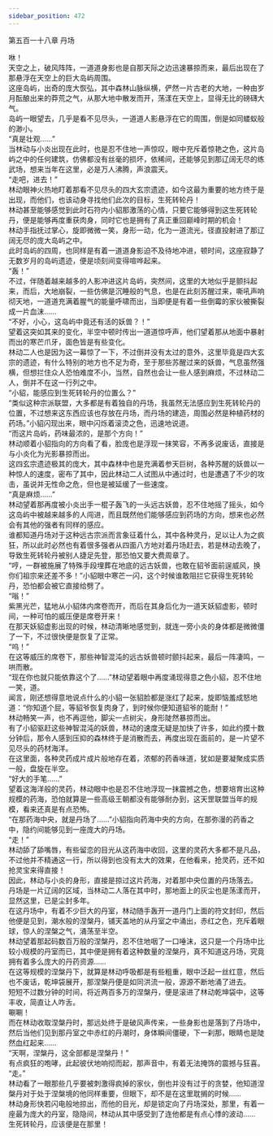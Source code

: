 ```yaml
---
sidebar_position: 472
---
```

 第五百一十八章 丹场


咻！  
天空之上，破风阵阵，一道道身影也是自那天际之边迅速暴掠而来，最后出现在了那悬浮在天空上的巨大岛屿周围。  
这座岛屿，出奇的庞大恢弘，其中森林山脉纵横，俨然一片古老的大地，一种由岁月酝酿出来的莽荒之气，从那大地中散发而开，荡漾在天空上，显得无比的磅礴大气。  
岛屿一眼望去，几乎是看不见尽头，一道道人影悬浮在它的周围，倒是如同蝼蚁般的渺小。  
“真是壮观……”  
当林动与小炎出现在此时，也是忍不住地一声惊叹，眼中充斥着惊艳之色，这片岛屿之中的任何建筑，仿佛都没有丝毫的损坏，依稀间，还能够见到那辽阔无尽的练武场，想来当年在这里，必是万人沸腾，声浪震天。  
“走吧，进去！”  
林动眼神火热地盯着那看不见尽头的四大玄宗遗迹，如今这最为重要的地方终于是出现，而他们，也该动身寻找他们此次的目标，生死转轮丹！  
林动甚至能够感觉到此时石符内小貂那激荡的心情，只要它能够得到这生死转轮丹，便是能够再度重获肉身，同时它也是拥有了真正重回巅峰时期的机会！  
林动手指抚过掌心，旋即微微一笑，身形一动，化为一道流光，径直投射进了那辽阔无尽的庞大岛屿之中。  
此时岛屿的四周，也同样是有着一道道身影迫不及待地冲进，顿时间，这座寂静了无数岁月的岛屿遗迹，便是顷刻间变得喧哗起来。  
“轰！”  
不过，伴随着越来越多的人影冲进这片岛屿，突然间，这里的大地似乎是颤抖起来，而后，大地崩裂，一些仿佛是沉睡般的气息，也是在此刻苏醒过来，嘶吼声响彻天地，一道道充满着腥气的能量呼啸而出，当即便是有着一些倒霉的家伙被撕裂成一片血沫……  
“不好，小心，这岛屿中竟还有活的妖兽？！”  
望着这突如其来的变化，半空中顿时传出一道道惊呼声，他们望着那从地面中暴射而出的寒芒爪牙，面色皆是有些变化。  
林动二人也是因为这一幕惊了一下，不过倒并没有太过的意外，这里毕竟是四大玄宗的遗迹，有什么特别的地方也不足为奇，至于那些苏醒过来的妖兽，气息虽然强横，但想拦住众人恐怕难度不小，当然，自然也会让一些人感到麻烦，不过林动二人，倒并不在这一行列之中。  
“小貂，能感应到生死转轮丹的位置么？”  
“类似这种宗派联盟，大多都是有着独自的丹场，我虽然无法感应到生死转轮丹的位置，不过想来这东西应该也存放在丹场，而丹场的建造，周围必然是种植药材的药场。”小貂闪现出来，眼中闪烁着滚烫之色，迅速地说道。  
“而这片岛屿，药味最浓的，是那个方向！”  
林动顺着小貂指向的方向看了看，脸庞也是浮现一抹笑容，不再多说废话，直接是与小炎化为光影暴掠而出。  
这四玄宗遗迹极其的庞大，其中森林中也是充满着参天巨树，各种苏醒的妖兽以一种惊人的速度，密布了其中，因此林动二人试图从中通过时，也是遭遇了不少的攻击，虽说并无性命之危，但也是被延缓了一些速度。  
“真是麻烦……”  
林动望着那再度被小炎出手一棍子轰飞的一头远古妖兽，忍不住地摇了摇头，如今这岛屿中被越来越多的人闯进，而且既然他们能够感应到药场的方向，想来也必然会有其他的强者有同样的感应。  
谁都知道丹场对于这种远古宗派而言象征着什么，其中各种灵丹，足以让人为之疯狂，所以此时必然也有着很多强者从四面八方地对着丹场赶去，若是林动去晚了，导致生死转轮丹被别人捷足先登，那恐怕又要大费周章了。  
“哼，一群被施展了特殊手段埋葬在地底的远古妖兽，也敢在貂爷面前逞威风，换你们祖宗来还差不多！”小貂眼中寒芒一闪，这个时候谁敢阻拦它获得生死转轮丹，恐怕都会被它直接给劈了。  
“嗡！”  
紫黑光芒，猛地从小貂体内席卷而开，而后在其身后化为一道天妖貂虚影，顿时间，一种可怕的威压便是席卷开来！  
在那天妖貂虚影出现的时候，林动清晰地感觉到，就连一旁小炎的身体都是微微僵了一下，不过很快便是恢复了正常。  
“呜！”  
在这等威压的席卷下，那些神智混沌的远古妖兽顿时颤抖起来，最后一阵凄鸣，一哄而散。  
“现在你也就只能依靠这个了……”林动望着眼中再度涌现得意之色小貂，忍不住地一笑，道。  
闻言，刚还想得意地说点什么的小貂一张貂脸都是涨红了起来，旋即恼羞成怒地道：“你知道个屁，等貂爷恢复肉身了，到时候你便知道貂爷的能耐！”  
林动畅笑一声，也不再逗他，脚尖一点树尖，身形陡然暴掠而出。  
有了小貂驱赶这些神智混沌的妖兽，林动的速度无疑是加快了许多，如此约摸十数分钟后，那令人感到压抑的森林终于是消散而去，再度出现在面前的，是一片望不见尽头的药材海洋。  
在这里面，各种灵药成片成片般地存在着，浓郁的药香味道，犹如是要凝聚成实质一般，盘旋在半空。  
“好大的手笔……”  
望着这海洋般的灵药，林动眼中也是忍不住地浮现一抹震撼之色，想要培育出这种规模的药海，恐怕就算是一些高级王朝都没有能够耐办到，这天罡联盟当年的规模，看来还真是有点恐怖。  
“在那药海中央，就是丹场了……”小貂指向药海中央的方向，在那弥漫的药香之中，隐约间能够见到一座庞大的丹场。  
“走！”  
林动舔了舔嘴唇，有些留恋的目光从这药海中收回，这里的灵药大多都不是凡品，不过他并不精通这一行，所以得到也没有太大的效果，在他看来，抢灵药，还不如抢灵宝来得直接！  
因此，林动与小炎的身形，直接是掠过这片药海，对着那中央位置的丹场落去。  
丹场是一片辽阔的区域，当林动二人落在其中时，那地面上的灰尘也是荡漾而开，显然这里，已是尘封多年。  
在这丹场中，有着不少巨大的丹室，林动随手轰开一道丹门上面的符文封印，然后他便是见到，潮水般的涅槃丹，铺天盖地的从丹室之中涌出，赤红之色，充斥着眼球，惊人的涅槃之气，涌荡至半空。  
林动望着那起码数百万般的涅槃丹，忍不住地咽了一口唾沫，这只是一个丹场中比较小规模的丹室而已，其中便是拥有着这种数量的涅槃丹，真不知道这丹场，究竟拥有着多么庞大的丹药资源……  
在这等规模的涅槃丹下，就算是林动呼吸都是有些粗重，眼中泛起一丝红意，然后也不废话，乾坤袋展开，那涅槃丹便是如同洪流一般，源源不断地涌了进去。  
短短不过数分钟的时间，将近两百多万的涅槃丹，便是滚进了林动乾坤袋中，这等丰收，简直让人咋舌。  
唰唰！  
而在林动收取涅槃丹时，那远处终于是破风声传来，一些身影也是落到了丹场中，然后当他们见到那丹室之中赤红的丹潮时，身体瞬间僵硬，下一刹那，眼睛也是陡然血红起来……  
“天啊，涅槃丹，这全部都是涅槃丹！”  
有点疯狂的咆哮，此起彼伏地响彻而起，那声音中，有着无法掩饰的震撼与狂喜。  
“走。”  
林动看了一眼那些几乎要被刺激得疯掉的家伙，倒也并没有过于的贪婪，他知道涅槃丹对于处于涅槃境的他同样重要，但眼下，却不是在这里耽搁的时候……  
林动身形快若闪电般地掠出，而他的目光，却是锁定向了丹场深处，那里，有着一座最为庞大的丹室，隐隐间，林动从其中感受到了连他都是有点心悸的波动……  
生死转轮丹，应该便是在那里！  
  
  
